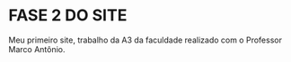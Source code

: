 # FASE 2 DO SITE

Meu primeiro site, trabalho da A3 da faculdade realizado com o Professor Marco Antônio.
